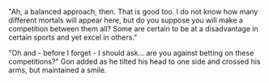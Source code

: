 "Ah, a balanced approach, then. That is good too. I do not know how many different mortals will appear here, but do you suppose you will make a competition between them all? Some are certain to be at a disadvantage in certain sports and yet excel in others." 

"Oh and - before I forget - I should ask... are you against betting on these competitions?" Gon added as he tilted his head to one side and crossed his arms, but maintained a smile.